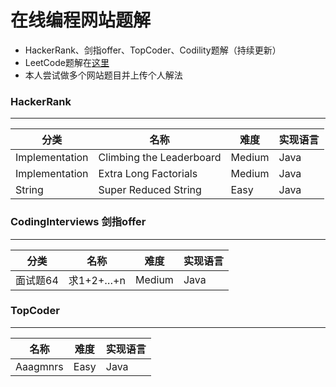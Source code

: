 # 在线编程网站题解
* HackerRank、剑指offer、TopCoder、Codility题解（持续更新）
* LeetCode题解在[这里](https://github.com/lhf2018/LeetcodeSolution)
* 本人尝试做多个网站题目并上传个人解法

### HackerRank
----
分类 | 名称 |  难度  | 实现语言 |
-|-|-|-|
Implementation | Climbing the Leaderboard | Medium | Java |
Implementation | Extra Long Factorials | Medium | Java |
String | Super Reduced String | Easy | Java |

### CodingInterviews 剑指offer
----
分类 | 名称 |  难度  | 实现语言 |
-|-|-|-|
面试题64 | 求1+2+…+n | Medium | Java |

### TopCoder
----
名称 |  难度  | 实现语言 |
-|-|-|
Aaagmnrs | Easy | Java |
